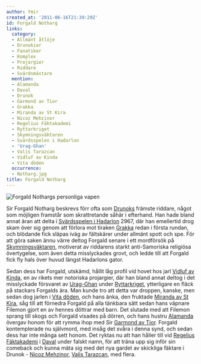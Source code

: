 ```yaml
---
author: Ymir
created_at: '2011-06-16T21:39:29Z'
id: Forgald Notharg
links:
  category:
  - Allmänt åtlöje
  - Drunokier
  - Fanatiker
  - Komplex
  - Projargier
  - Riddare
  - Svärdsmästare
  mention:
  - Alamanda
  - Daval
  - Drunok
  - Garmond av Tior
  - Grakka
  - Miranda av St Kira
  - Nicoz Mehzinor
  - Regelius Fäktakademi
  - Ryttarkriget
  - Skymningsväktaren
  - Svärdsspelen i Hadarlon
  - 'Urag-Ghan'
  - Valis Tarazcan
  - Vidluf av Kinda
  - Vita döden
  occurrence:
  - Notharg.jpg
title: Forgald Notharg
---
```


![Forgald Nothargs personliga vapen]

Sir Forgald Notharg beskrevs förr ofta som [Drunoks] främste riddare, något som möjligen framstår
som skrattretande såhär i efterhand. Han hade bland annat äran att delta i [Svärdsspelen i Hadarlon]
2967, där han emellertid drog skam över sig genom att förlora mot tiraken [Grakka] redan i första
rundan, och blödande fick släpas iväg av fältskärer under allmänt spott och spe. För att göra saken
ännu värre deltog Forgald senare i ett mordförsök på [Skymningsväktaren], motiverat av riddarens
starkt anti-Samoriska religiösa övertygelse, som även detta misslyckades grovt, och ledde till att
Forgald fick fly hals över huvud längst Hadarlons gator.

Sedan dess har Forgald, utskämd, hållit låg profil vid hovet hos jarl [Vidluf av Kinda], en av
rikets mer notoriska projargier, där han bland annat deltog i det misslyckade försvaret av
[Urag-Ghan] under [Ryttarkriget], ytterligare en fläck på stackars Forgalds ära. Man kunde tro att
detta var droppen, kanske, men sedan dog jarlen i [Vita döden], och hans änka, den fruktade [Miranda
av St Kira], såg till att förnedra Forgald på alla tänkbara sätt sedan hans väpnare Filemon gjort en
av hennes döttrar med barn. Det slutade med att Filemon sprang till skogs och Forgald visades på
dörren, och hans hustru [Alamanda] övergav honom för att rymma ihop med Sir [Garmond av Tior].
Forgald kontemplerade nu självmord, med insåg det svåra i denna synd, och sedan dess har inte många
sett honom. Det ryktas nu att han håller till vid [Regelius Fäktakademi] i [Daval] under falskt
namn, för att träna upp sig inför sin comeback och kunna mäta sig med det nya gardet av skickliga
fäktare i Drunok - [Nicoz Mehzinor], [Valis Tarazcan], med flera.

  [Forgald Nothargs personliga vapen]: Notharg.jpg "Forgald Nothargs personliga vapen"
  [Drunoks]: Drunok
  [Svärdsspelen i Hadarlon]: Svärdsspelen_i_Hadarlon
  [Grakka]: Grakka
  [Skymningsväktaren]: Skymningsväktaren
  [Vidluf av Kinda]: Vidluf_av_Kinda
  [Urag-Ghan]: Urag-Ghan
  [Ryttarkriget]: Ryttarkriget
  [Vita döden]: Vita_döden
  [Miranda av St Kira]: Miranda_av_St_Kira
  [Alamanda]: Alamanda
  [Garmond av Tior]: Garmond_av_Tior
  [Regelius Fäktakademi]: Regelius_Fäktakademi
  [Daval]: Daval
  [Nicoz Mehzinor]: Nicoz_Mehzinor
  [Valis Tarazcan]: Valis_Tarazcan
